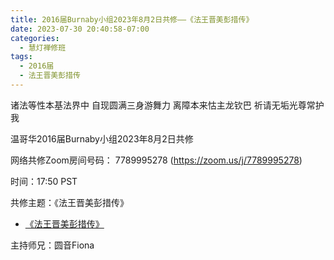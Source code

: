 ```yaml
---
title: 2016届Burnaby小组2023年8月2日共修——《法王晋美彭措传》
date: 2023-07-30 20:40:58-07:00
categories:
  - 慧灯禅修班
tags:
  - 2016届
  - 法王晋美彭措传
---
```

诸法等性本基法界中 自现圆满三身游舞力 离障本来怙主龙钦巴 祈请无垢光尊常护我

温哥华2016届Burnaby小组2023年8月2日共修

网络共修Zoom房间号码： 7789995278 (<https://zoom.us/j/7789995278>)

时间：17:50 PST

共修主题：《法王晋美彭措传》
* [《法王晋美彭措传》](https://f.huidengchanxiu.net/hdv/d/《法王晋美彭措传》.pdf)

主持师兄：圆音Fiona